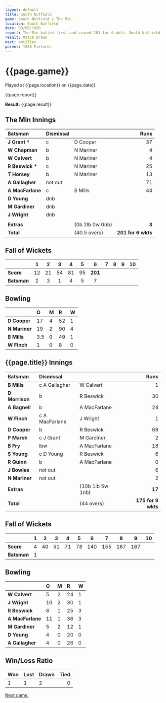 ```yaml
---
layout: default
title: South Nutfield
game: South Nutfield v The Min
location: South Nutfield
date: 03/06/1988
report: The Min batted first and scored 201 for 6 wkts. South Nutfield were 175 for 9 wkts when time ran out
result: Match Drawn
next: antilles
parent: 1988 Fixtures
---
```


# {{page.game}}

Played at {{page.location}} on {{page.date}}

{{page.report}}

**Result:** {{page.result}}

## The Min Innings

| Batsman | Dismissal |  | Runs |
|:---|:---|---|---:|
| **J Grant &#8224;** | c | D Cooper | 37 | 
| **W Chapman** | b | N Mariner | 4 | 
| **W Calvert** | b | N Mariner | 4 | 
| **R Beswick &#42;** | c | N Mariner | 25 | 
| **T Horsey** | b  | N Mariner | 13 | 
| **A Gallagher** | not out |  | 71 | 
| **A MacFarlane** | c | B Mills | 44 | 
| **D Young** | dnb |  |  | 
| **M Gardiner** | dnb |  |  | 
| **J Wright** | dnb |  |  |
|  |  |  |  | 
| **Extras** | | (0b 2lb 0w 0nb) | **3** | 
| **Total** | | (40.5 overs) | **201 for 6 wkts** | 

## Fall of Wickets

| | 1 | 2 | 3 | 4 | 5 | 6 | 7 | 8 | 9 | 10 |
|---|:---:|:---:|:---:|:---:|:---:|:---:|:---:|:---:|:---:|:---:|
| **Score** | 12 | 21 | 54 | 81 | 95 | **201** |  |  |  |  | 
| **Batsman** | 2 | 3 | 1 | 4 | 5 | 7 |  |  |  |  | 

## Bowling

| | O | M | R | W |
|---|:---|:---|:---|:---|
| **D Cooper** | 17 | 4 | 52 | 1 | 
| **N Mariner** | 19 | 2 | 90 | 4 | 
| **B Mills** | 3.5 | 0 | 49 | 1 | 
| **W Finch** | 1 | 0 | 8 | 0 | 

## {{page.title}} Innings

| Batsman | Dismissal |  | Runs |
|:---|:---|---|---:|
| **B Mills** | c A Gallagher | W Calvert | 1 | 
| **D Morrison** | b | R Beswick | 30 | 
| **A Bagnell** | b | A MacFarlane | 24 | 
| **W Finch** | c A MacFarlane | J Wright | 1 | 
| **D Cooper** | b | R Beswick | 68 | 
| **P Marsh** | c J Grant | M Gardiner | 2 |
| **B Fry** | lbw | A MacFarlane | 18 | 
| **S Young** | c D Young | R Beswick | 6 |
| **R Quinn** | b | A MacFarlane | 0 | 
| **J Bowles** | not out |  | 6 | 
| **N Mariner** | not out |  | 2 |
| **Extras** | | (10b 1lb 5w 1nb) | **17** | 
| **Total** | | (44 overs) | **175 for 9 wkts** | 

## Fall of Wickets

| | 1 | 2 | 3 | 4 | 5 | 6 | 7 | 8 | 9 | 10 |
|---|:---:|:---:|:---:|:---:|:---:|:---:|:---:|:---:|:---:|:---:|
| **Score** | 4 | 40 | 51 | 71 | 78 | 140 | 155 | 167 | 167 |  |
| **Batsman** | 1 |  |  |  |  |  |  |  |  |  |

## Bowling

| | O | M | R | W |
|---|:---|:---|:---|:---|
| **W Calvert** | 5 | 2 | 24 | 1 | 
| **J Wright** | 10 | 2 | 30 | 1 | 
| **R Beswick** | 8 | 1 | 25 | 3 | 
| **A MacFarlane** | 11 | 1 | 36 | 3 | 
| **M Gardiner** | 5 | 2 | 12 | 1 |
| **D Young** | 4 | 0 | 20 | 0 |
| **A Gallagher** | 4 | 0 | 26 | 0 |

## Win/Loss Ratio

| Won | Lost | Drawn | Tied |
|:---|:---|:---|---:|
| 1 | 1 | 2 | 0 |

[Next game:]({{page.next}})